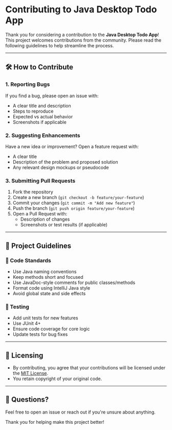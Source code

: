 # Contributing to Java Desktop Todo App

Thank you for considering a contribution to the **Java Desktop Todo App**! This project welcomes contributions from the community. Please read the following guidelines to help streamline the process.

---

## 🛠️ How to Contribute

### 1. **Reporting Bugs**
If you find a bug, please open an issue with:
- A clear title and description
- Steps to reproduce
- Expected vs actual behavior
- Screenshots if applicable

### 2. **Suggesting Enhancements**
Have a new idea or improvement? Open a feature request with:
- A clear title
- Description of the problem and proposed solution
- Any relevant design mockups or pseudocode

### 3. **Submitting Pull Requests**
1. Fork the repository
2. Create a new branch (`git checkout -b feature/your-feature`)
3. Commit your changes (`git commit -m "Add new feature"`)
4. Push the branch (`git push origin feature/your-feature`)
5. Open a Pull Request with:
    - Description of changes
    - Screenshots or test results (if applicable)

---

## 🧱 Project Guidelines

### 🧼 Code Standards
- Use Java naming conventions
- Keep methods short and focused
- Use JavaDoc-style comments for public classes/methods
- Format code using IntelliJ Java style
- Avoid global state and side effects

### 🧪 Testing
- Add unit tests for new features
- Use JUnit 4+
- Ensure code coverage for core logic
- Update tests for bug fixes

---

## 🧾 Licensing
- By contributing, you agree that your contributions will be licensed under the [MIT License](LICENSE).
- You retain copyright of your original code.

---

## 🤝 Questions?
Feel free to open an issue or reach out if you're unsure about anything.

Thank you for helping make this project better!